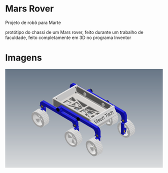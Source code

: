 # Mars Rover

Projeto de robô para Marte

protótipo do chassi de um Mars rover, feito durante um trabalho de faculdade, feito completamente em 3D no programa Inventor

# Imagens

![imagem do projeto](https://github.com/Muzashii/Mars_Rover/blob/main/foto.png)
